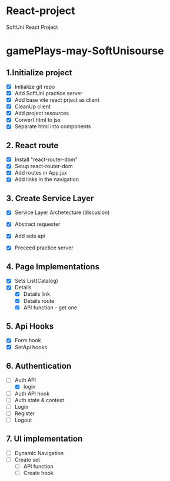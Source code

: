 # React-project
SoftUni React Project


# gamePlays-may-SoftUnisourse

## 1.Initialize project
 - [x] Initialize git repo
 - [x] Add SoftUni practice server
 - [x] Add base vite react prject as client
 - [x] CleanUp client
 - [x] Add project resources
 - [x] Convert html to jsx
 - [x] Separate html into components 

## 2. React route
 - [x] Install "react-router-dom"
 - [x] Setup react-router-dom
 - [x] Add routes in App.jsx
 - [x] Add links in the navigation

## 3. Create Service Layer
- [x] Service Layer Archetecture (discusion)
- [x] Abstract requester
- [x] Add sets api 
- [x] Preceed practice server 
  

## 4. Page Implementations
 - [x] Sets List(Catalog)
 - [x] Details
     - [x] Details link
     - [x] Details route
     - [x] API function - get one

## 5. Api Hooks
 - [x] Form hook
 - [x] SetApi hooks

## 6. Authentication
 - [ ] Auth API
      - [x] login
 - [ ] Auth API hook
 - [ ] Auth state & context
 - [ ] Login
 - [ ] Register
 - [ ] Logout
  
  ## 7. UI implementation
 - [ ] Dynamic Navigation
 - [ ] Create set
     - [ ] API function
     - [ ] Create hook